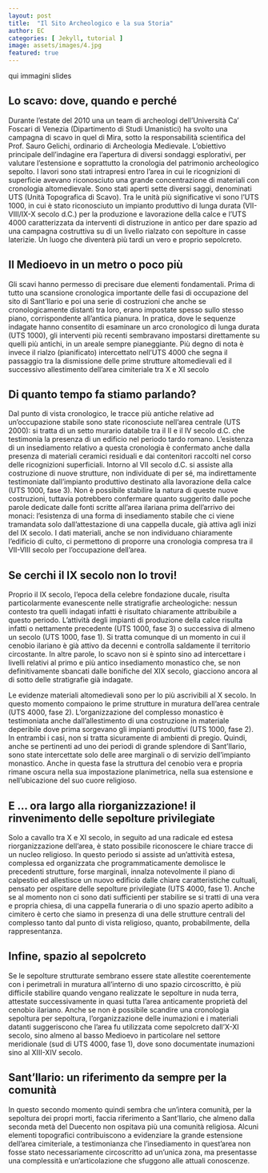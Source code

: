 ```yaml
---
layout: post
title:  "Il Sito Archeologico e la sua Storia"
author: EC
categories: [ Jekyll, tutorial ]
image: assets/images/4.jpg
featured: true
---
```

 qui immagini slides
 

## Lo scavo: dove, quando e perché

Durante l’estate del 2010 una un team di archeologi dell’Università Ca’ Foscari di Venezia (Dipartimento di Studi Umanistici) ha svolto una campagna di scavo in quel di Mira, sotto la responsabilità scientifica del Prof. Sauro Gelichi, ordinario di Archeologia Medievale. L’obiettivo principale dell’indagine era l’apertura di diversi sondaggi esplorativi, per valutare l’estensione e soprattutto la cronologia del patrimonio archeologico sepolto. I lavori sono stati intrapresi entro l’area in cui le ricognizioni di superficie avevano riconosciuto una grande concentrazione di materiali con cronologia altomedievale. Sono stati aperti sette diversi saggi, denominati UTS (Unità Topografica di Scavo). Tra le unità più significative vi sono l’UTS 1000, in cui è stato riconosciuto un impianto produttivo di lunga durata (VII-VIII/IX-X secolo d.C.) per la produzione e lavorazione della calce e l’UTS 4000 caratterizzata da interventi di distruzione in antico per dare spazio ad una campagna costruttiva su di un livello rialzato con sepolture in casse laterizie. Un luogo che diventerà più tardi un vero e proprio sepolcreto.

## Il Medioevo in un metro o poco più

Gli scavi hanno permesso di precisare due elementi fondamentali. Prima di tutto una scansione cronologica importante delle fasi di occupazione del sito di Sant’Ilario e poi una serie di costruzioni che anche se cronologicamente distanti tra loro, erano impostate spesso sullo stesso piano, corrispondente all’antica pianura. In pratica, dove le sequenze indagate hanno consentito di esaminare un arco cronologico di lunga durata (UTS 1000), gli interventi più recenti sembravano impostarsi direttamente su quelli più antichi, in un areale sempre pianeggiante. Più degno di nota è invece il rialzo (pianificato) intercettato nell’UTS 4000 che segna il passaggio tra la dismissione delle prime strutture altomedievali ed il successivo allestimento dell’area cimiteriale tra X e XI secolo

## Di quanto tempo fa stiamo parlando?

Dal punto di vista cronologico, le tracce più antiche relative ad un’occupazione stabile sono state riconosciute nell’area centrale (UTS 2000): si tratta di un setto murario databile tra il II e il IV secolo d.C. che testimonia la presenza di un edificio nel periodo tardo romano. L’esistenza di un insediamento relativo a questa cronologia è confermato anche dalla presenza di materiali ceramici residuali e dai contenitori raccolti nel corso delle ricognizioni superficiali. Intorno al VII secolo d.C. si assiste alla costruzione di nuove strutture, non individuate di per sé, ma indirettamente testimoniate dall’impianto produttivo destinato alla lavorazione della calce (UTS 1000, fase 3). Non è possibile stabilire la natura di queste nuove costruzioni, tuttavia potrebbero confermare quanto suggerito dalle poche parole dedicate dalle fonti scritte all’area ilariana prima dell’arrivo dei monaci: l’esistenza di una forma di insediamento stabile che ci viene tramandata solo dall’attestazione di una cappella ducale, già attiva agli inizi del IX secolo. I dati materiali, anche se non individuano chiaramente l’edificio di culto, ci permettono di proporre una cronologia compresa tra il VII-VIII secolo per l’occupazione dell’area.

## Se cerchi il IX secolo non lo trovi!

Proprio il IX secolo, l’epoca della celebre fondazione ducale, risulta particolarmente evanescente nelle stratigrafie archeologiche: nessun contesto tra quelli indagati infatti è risultato chiaramente attribuibile a questo periodo. L’attività degli impianti di produzione della calce risulta infatti o nettamente precedente (UTS 1000, fase 3) o successiva di almeno un secolo (UTS 1000, fase 1). Si tratta comunque di un momento in cui il cenobio ilariano è già attivo da decenni e controlla saldamente il territorio circostante. In altre parole, lo scavo non si è spinto sino ad intercettare i livelli relativi al primo e più antico insediamento monastico che, se non definitivamente sbancati dalle bonifiche del XIX secolo, giacciono ancora al di sotto delle stratigrafie già indagate.

Le evidenze materiali altomedievali sono per lo più ascrivibili al X secolo. In questo momento compaiono le prime strutture in muratura dell’area centrale (UTS 4000, fase 2). L’organizzazione del complesso monastico è testimoniata anche dall’allestimento di una costruzione in materiale deperibile dove prima sorgevano gli impianti produttivi (UTS 1000, fase 2). In entrambi i casi, non si tratta sicuramente di ambienti di pregio. Quindi, anche se pertinenti ad uno dei periodi di grande splendore di Sant’Ilario, sono state intercettate solo delle aree marginali o di servizio dell’impianto monastico. Anche in questa fase la struttura del cenobio vera e propria rimane oscura nella sua impostazione planimetrica, nella sua estensione e nell’ubicazione del suo cuore religioso.

## E ... ora largo alla riorganizzazione! il rinvenimento delle sepolture privilegiate

Solo a cavallo tra X e XI secolo, in seguito ad una radicale ed estesa riorganizzazione dell’area, è stato possibile riconoscere le chiare tracce di un nucleo religioso. In questo periodo si assiste ad un’attività estesa, complessa ed organizzata che programmaticamente demolisce le precedenti strutture, forse marginali, innalza notevolmente il piano di calpestio ed allestisce un nuovo edificio dalle chiare caratteristiche cultuali, pensato per ospitare delle sepolture privilegiate (UTS 4000, fase 1). Anche se al momento non ci sono dati sufficienti per stabilire se si tratti di una vera e propria chiesa, di una cappella funeraria o di uno spazio aperto adibito a cimitero è certo che siamo in presenza di una delle strutture centrali del complesso tanto dal punto di vista religioso, quanto, probabilmente, della rappresentanza.

## Infine, spazio al sepolcreto

Se le sepolture strutturate sembrano essere state allestite coerentemente con i perimetrali in muratura all’interno di uno spazio circoscritto, è più difficile stabilire quando vengano realizzate le sepolture in nuda terra, attestate successivamente in quasi tutta l’area anticamente proprietà del cenobio ilariano. Anche se non è possibile scandire una cronologia sepoltura per sepoltura, l’organizzazione delle inumazioni e i materiali datanti suggeriscono che l’area fu utilizzata come sepolcreto dall’X-XI secolo, sino almeno al basso Medioevo in particolare nel settore meridionale (sud di UTS 4000, fase 1), dove sono documentate inumazioni sino al XIII-XIV secolo.

## Sant’Ilario: un riferimento da sempre per la comunità

In questo secondo momento quindi sembra che un’intera comunità, per la sepoltura dei propri morti, faccia riferimento a Sant’Ilario, che almeno dalla seconda metà del Duecento non ospitava più una comunità religiosa. Alcuni elementi topografici contribuiscono a evidenziare la grande estensione dell’area cimiteriale, a testimonianza che l’insediamento in quest’area non fosse stato necessariamente circoscritto ad un’unica zona, ma presentasse una complessità e un’articolazione che sfuggono alle attuali conoscenze.




